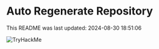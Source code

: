 # Auto Regenerate Repository

This README was last updated: 2024-08-30 18:51:06

 ![TryHackMe](https://tryhackme.com/badge/533634)